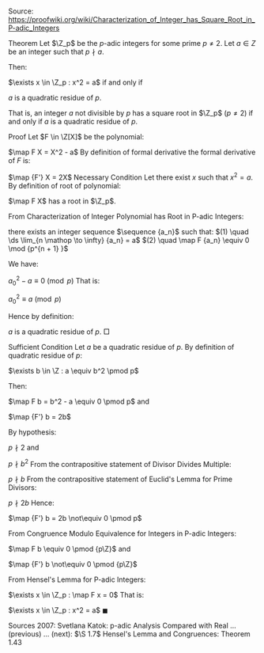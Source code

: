 # 

Source: https://proofwiki.org/wiki/Characterization_of_Integer_has_Square_Root_in_P-adic_Integers



Theorem
Let $\Z_p$ be the $p$-adic integers for some prime $p \ne 2$.
Let $a \in Z$ be an integer such that $p \nmid a$.

Then:

$\exists x \in \Z_p : x^2 = a$
if and only if

$a$ is a quadratic residue of $p$.

That is, an integer $a$ not divisible by $p$ has a square root in $\Z_p$ ($p \ne 2$) if and only if $a$ is a quadratic residue of $p$.

Proof
Let $F \in \Z[X]$ be the polynomial:

$\map F X = X^2 - a$
By definition of formal derivative the formal derivative of $F$ is:

$\map {F'} X = 2X$
Necessary Condition
Let there exist $x$ such that $x^2 = a$.
By definition of root of polynomial:

$\map F X$ has a root in $\Z_p$.

From Characterization of Integer Polynomial has Root in P-adic Integers:

there exists an integer sequence $\sequence {a_n}$ such that:
$(1) \quad \ds \lim_{n \mathop \to \infty} {a_n} = a$
$(2) \quad \map F {a_n} \equiv 0 \mod {p^{n + 1} }$

We have:

$a_0^2 - a \equiv 0 \pmod p$
That is:

$a_0^2 \equiv a \pmod p$

Hence by definition:

$a$ is a quadratic residue of $p$.
$\Box$

Sufficient Condition
Let $a$ be a quadratic residue of $p$.
By definition of quadratic residue of $p$:

$\exists b \in \Z : a \equiv b^2 \pmod p$

Then:

$\map F b = b^2 - a \equiv 0 \pmod p$
and

$\map {F'} b = 2b$

By hypothesis:

$p \nmid 2$
and

$p \nmid b^2$
From the contrapositive statement of Divisor Divides Multiple:

$p \nmid b$
From the contrapositive statement of Euclid's Lemma for Prime Divisors:

$p \nmid 2b$
Hence:

$\map {F'} b = 2b \not\equiv 0 \pmod p$

From Congruence Modulo Equivalence for Integers in P-adic Integers:

$\map F b \equiv 0 \pmod {p\Z}$
and

$\map {F'} b \not\equiv 0 \pmod {p\Z}$

From Hensel's Lemma for P-adic Integers:

$\exists x \in \Z_p : \map F x = 0$
That is:

$\exists x \in \Z_p : x^2 = a$
$\blacksquare$

Sources
2007: Svetlana Katok: p-adic Analysis Compared with Real ... (previous) ... (next): $\S 1.7$ Hensel's Lemma and Congruences: Theorem $1.43$




